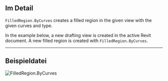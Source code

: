 ## Im Detail
`FilledRegion.ByCurves` creates a filled region in the given view with the given curves and type.

In the example below, a new drafting view is created in the active Revit document. A new filled region is created with `FilledRegion.ByCurves`.

___
## Beispieldatei

![FilledRegion.ByCurves](./Revit.Elements.FilledRegion.ByCurves_img.jpg)
